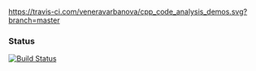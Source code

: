 https://travis-ci.com/veneravarbanova/cpp_code_analysis_demos.svg?branch=master


### Status
[![Build Status](https://travis-ci.com/veneravarbanova/cpp_code_analysis_demos.svg?branch=master)](https://travis-ci.com/veneravarbanova/cpp_code_analysis_demos)
